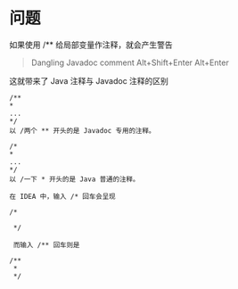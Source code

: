 # 问题
如果使用 /** 给局部变量作注释，就会产生警告
> Dangling Javadoc comment Alt+Shift+Enter Alt+Enter

这就带来了 Java 注释与 Javadoc 注释的区别

    /**
    *
    ...
    */
    以 /两个 ** 开头的是 Javadoc 专用的注释。
    
    /*
    *
    ...
    */
    以 /一下 * 开头的是 Java 普通的注释。
    
    在 IDEA 中，输入 /* 回车会呈现
    
    /*
    
     */
     
     而输入 /** 回车则是
     
    /**
     * 
     */